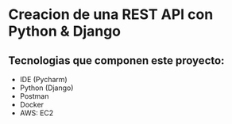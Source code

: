 # Creacion de una REST API con Python & Django

## Tecnologias que componen este proyecto:

- IDE (Pycharm)
- Python (Django)
- Postman
- Docker
- AWS: EC2
